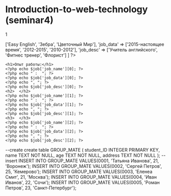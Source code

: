# Introduction-to-web-technology (seminar4)

<!-- Задача №1: сформировать массив с данными для блока «Опыт работы».
Вывести данные массива в HTML-шаблоне.
Задача №2: создать БД, состоящую из одной таблицы (информация об одногруппниках) с четырьмя полями (добавить поле «Адрес»): id, name, age, address -->

1 <!DOCTYPE html>
<html lang="en">
<head>
    <meta charset="UTF-8">
    <meta name="viewport" content="width=device-width, initial-scale=1.0">
    <title>Document</title>
</head>
<body>
    <?php
    <?php
    $job = [
    'job_name' => ['Easy English', 'Зебра', 'Цветочный Мир'],
    'job_data' => ['2015-настоящее время', '2012-2015', '2010-2012'],
    'job_desc' => ['Учитель английского', 'Фитнес тренер', 'Флорист']
    ]
    ?>
    
    <h1>Опыт работы:</h1>
    <?php echo $job['job_name'][0]; ?>
    <?php echo " :  "; ?>
    <?php echo $job['job_data'][0]; ?>
    <?php echo ", "; ?>
    <?php echo $job['job_desc'][0]; ?>
    <h2>  </h2>
    <?php echo $job['job_name'][1]; ?>
    <?php echo " :  "; ?>
    <?php echo $job['job_data'][1]; ?>
    <?php echo ", "; ?>
    <?php echo $job['job_desc'][1]; ?>
    <h3>  </h3>
    <?php echo $job['job_name'][2]; ?>
    <?php echo " :  "; ?>
    <?php echo $job['job_data'][2]; ?>
    <?php echo ", "; ?>
    <?php echo $job['job_desc'][2]; ?>
    
</body>
</html>

--create
create table GROUP_MATE  (
    student_ID INTEGER PRIMARY KEY,
    name TEXT NOT NULL,
    age TEXT NOT NULL,
    address TEXT NOT NULL
);
--insert
INSERT INTO GROUP_MATE VALUES(0001, 'Татьяна Иванова', 21, 'Воронеж');
INSERT INTO GROUP_MATE VALUES(0002, 'Сергей Петров', 25, 'Кемерово');
INSERT INTO GROUP_MATE VALUES(0003, 'Еленеа Смит', 21, 'Москва');
INSERT INTO GROUP_MATE VALUES(0004, 'Иван Иванов', 22, 'Сочи');
INSERT INTO GROUP_MATE VALUES(0005, 'Роман Петров', 23, 'Санкт-Петербург');
